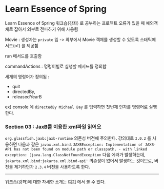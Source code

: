 # Learn Essence of Spring

Learn Essence of Spring 워크숍(강좌) 로 공부하는 프로젝트
오류가 있을 때 예외객체로 잡아서 외부로 전파하기 위해 사용됨

Movie : 생성자는 `private` 임 -> 외부에서 Movie 객체를 생성할 수 있도록 스태틱메서드(of) 를 제공함

run 메서드를 호출함

commandActions : 명령어별로 실행할 메서드를 정의함

세개의 명령어가 정의됨 :
- quit
- directedBy, 
- releasedYearB

ex) console 에 `directedBy Michael Bay` 를 입력하면 첫번재 인자를 명령어로 실행한다.

### Section 03 : JaxB를 이용한 xml파일 읽어오
`org.glassfish.jaxb:jaxb-runtime` 의존성 버전에 주의한다. 강의대로 `3.0.2` 를 사용하면 다음과 같은 `javax.xml.bind.JAXBException: Implementation of JAXB-API has not been found on module path or classpath. - with linked exception: [java.lang.ClassNotFoundException` 다음 에러가 발생하는데, `jakarta.xml.bind:jakarta.xml.bind-api'` 의존성이 없어서 발생하는 것이므로, 버전을 제거하던가 `2.3.4` 버전을 사용하도록 한다.



---
워크숍(강좌)에 대한 자세한 소개는 [여기](https://springrunner.dev/training/learn-essence-of-spring-workshop/) 에서 볼 수 있다.